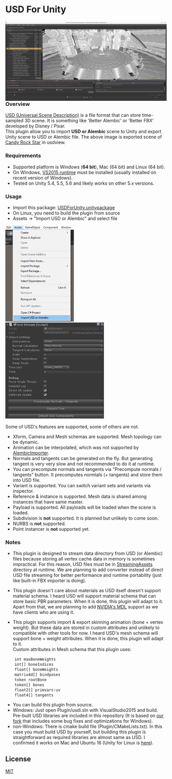 # USD For Unity
<img align="right" src="Documents/CRS_usdview.png">

### Overview
[USD (Universal Scene Description)](http://graphics.pixar.com/usd/) is a file format that can store time-sampled 3D scene. It is something like 'Better Alembic' or 'Better FBX' developed by Disney / Pixar.  
This plugin allow you to import **USD or Alembic** scene to Unity and export Unity scene to USD or Alembic file. The above image is exported scene of [Candy Rock Star](https://github.com/unity3d-jp/unitychan-crs) in usdview.

### Requirements
- Supported platform is Windows (**64 bit**), Mac (64 bit) and Linux (64 bit).  
- On Windows, [VS2015 runtime](https://www.microsoft.com/en-us/download/details.aspx?id=48145) must be installed (usually installed on recent version of Windows).  
- Tested on Unity 5.4, 5.5, 5.6 and likely works on other 5.x versions.


### Usage
- Import this package: [USDForUnity.unitypackage](Packages/USDForUnity.unitypackage)  
 - On Linux, you need to build the plugin from source
- Assets -> "Import USD or Alembic" and select file

<img src="Documents/ImportMenu.png" height="300px">
<img src="Documents/ImportSettings.png" height="300px">  


Some of USD's features are supported, some of others are not.
- Xform, Camera and Mesh schemas are supported. Mesh topology can be dynamic.
- Animation can be interpolated, which was not supported by [AlembicImporter](https://github.com/unity3d-jp/AlembicImporter).
- Normals and tangents can be generated on the fly. But generating tangent is very very slow and not recommended to do it at runtime.
 - You can precompute normals and tangents via "Precompute normals / tangents" button. It precomputes normlals (+ tangents) and store them into USD file.
- Variant is supported. You can switch variant sets and variants via inspector.
- Reference & instance is supported. Mesh data is shared among instances that have same master.
- Payload is supported. All payloads will be loaded when the scene is loaded.
- Subdivision is **not** supported. It is planned but unlikely to come soon.
- NURBS is **not** supported.
- Point instancer is **not** supported yet.

### Notes
- This plugin is designed to stream data directory from USD (or Alembic) files because storing all vertex cache data in memory is sometimes impractical. For this reason, USD files must be in [StreamingAssets](https://docs.unity3d.com/Manual/StreamingAssets.html) directory at runtime.
We are planning to add converter instead of direct USD file streaming for better performance and runtime portability (just like built-in FBX importer is doing).

- This plugin doesn't care about materials as USD itself doesn't support material schema.
I heard USD will support material schema that can store basic PBR parameters. When it is done, this plugin will adapt to it.
Apart from that, we are planning to add [NVIDIA's MDL](http://www.nvidia.com/object/material-definition-language.html) support as we have clients who are using it.

- This plugin supports import & export skinning animation (bone + vertex weight). But these data are stored in custom attributes and unlikely to compatible with other tools for now. I heard USD's mesh schema will support bone + weight attributes. When it is done, this plugin will adapt to it.  
Custom attributes in Mesh schema that this plugin uses:  
```
    int maxBoneWeights
    int[] boneIndices
    float[] boneWeights
    matrix4d[] bindposes
    token rootBone
    token[] bones
    float2[] primvars:uv
    float4[] tangents
```
- You can build this plugin from source.  
 - Windows: Just open Plugin/usdi.sln with VisualStudio2015 and build. Pre-built USD libraries are included in this repository (It is based on [our fork](https://github.com/unity3d-jp/USD/tree/i-saint_experiments) that includes some bug fixes and optimizations for Windows).  
 - non-Windows: There is cmake build file (Plugin/CMakeLists.txt). In this case you must build USD by yourself, but building this plugin is straightforward as required libraries are almost same as USD. I confirmed it works on Mac and Ubuntu 16 (Unity for Linux is [here](https://forum.unity3d.com/threads/unity-on-linux-release-notes-and-known-issues.350256/)).

## License
[MIT](USDForUnity/Assets/StreamingAssets/USDForUnity/License.txt)
